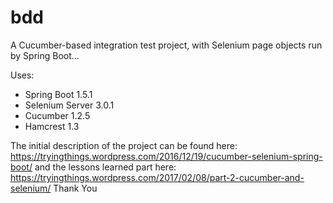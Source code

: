 # bdd
A Cucumber-based integration test project, with Selenium page objects run by Spring Boot...

Uses:
 - Spring Boot 1.5.1
 - Selenium Server 3.0.1
 - Cucumber 1.2.5
 - Hamcrest 1.3
 
The initial description of the project can be found here:
https://tryingthings.wordpress.com/2016/12/19/cucumber-selenium-spring-boot/
and the lessons learned part here:
https://tryingthings.wordpress.com/2017/02/08/part-2-cucumber-and-selenium/
Thank You
